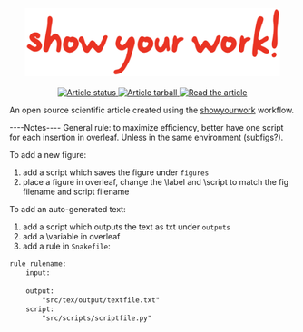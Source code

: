 <p align="center">
<a href="https://github.com/showyourwork/showyourwork">
<img width = "450" src="https://raw.githubusercontent.com/showyourwork/.github/main/images/showyourwork.png" alt="showyourwork"/>
</a>
<br>
<br>
<a href="https://github.com/alphalyncis/igrins_doppler_imaging/actions/workflows/build.yml">
<img src="https://github.com/alphalyncis/igrins_doppler_imaging/actions/workflows/build.yml/badge.svg?branch=main" alt="Article status"/>
</a>
<a href="https://github.com/alphalyncis/igrins_doppler_imaging/raw/main-pdf/arxiv.tar.gz">
<img src="https://img.shields.io/badge/article-tarball-blue.svg?style=flat" alt="Article tarball"/>
</a>
<a href="https://github.com/alphalyncis/igrins_doppler_imaging/raw/main-pdf/ms.pdf">
<img src="https://img.shields.io/badge/article-pdf-blue.svg?style=flat" alt="Read the article"/>
</a>
</p>

An open source scientific article created using the [showyourwork](https://github.com/showyourwork/showyourwork) workflow.

----Notes----
General rule: to maximize efficiency, better have one script for each insertion in overleaf. Unless in the same environment (subfigs?).

To add a new figure:
1. add a script which saves the figure under `figures`
2. place a figure in overleaf, change the \label and \script to match the fig filename and script filename

To add an auto-generated text:
1. add a script which outputs the text as txt under `outputs`
2. add a \variable in overleaf
3. add a rule in `Snakefile`:
```
rule rulename:
    input:
        
    output:
        "src/tex/output/textfile.txt"
    script:
        "src/scripts/scriptfile.py"
```